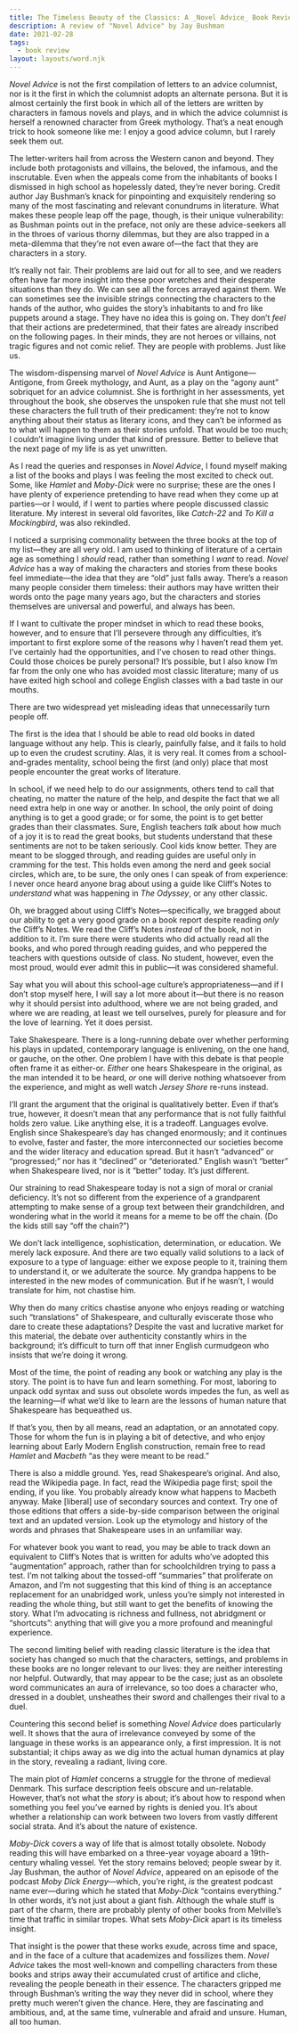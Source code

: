 ```yaml
---
title: The Timeless Beauty of the Classics: A _Novel Advice_ Book Review
description: A review of "Novel Advice" by Jay Bushman
date: 2021-02-28
tags:
  - book review
layout: layouts/word.njk
---
```

_Novel Advice_ is not the first compilation of letters to an advice columnist, nor is it the first in which the columnist adopts an alternate persona. But it is almost certainly the first book in which all of the letters are written by characters in famous novels and plays, and in which the advice columnist is herself a renowned character from Greek mythology. That’s a neat enough trick to hook someone like me: I enjoy a good advice column, but I rarely seek them out.

The letter-writers hail from across the Western canon and beyond. They include both protagonists and villains, the beloved, the infamous, and the inscrutable. Even when the appeals come from the inhabitants of books I dismissed in high school as hopelessly dated, they’re never boring. Credit author Jay Bushman’s knack for pinpointing and exquisitely rendering so many of the most fascinating and relevant conundrums in literature. What makes these people leap off the page, though, is their unique vulnerability: as Bushman points out in the preface, not only are these advice-seekers all in the throes of various thorny dilemmas, but they are also trapped in a meta-dilemma that they’re not even aware of—the fact that they are characters in a story.

It’s really not fair. Their problems are laid out for all to see, and we readers often have far more insight into these poor wretches and their desperate situations than they do. We can see all the forces arrayed against them. We can sometimes see the invisible strings connecting the characters to the hands of the author, who guides the story’s inhabitants to and fro like puppets around a stage. They have no idea this is going on. They don’t _feel_ that their actions are predetermined, that their fates are already inscribed on the following pages. In their minds, they are not heroes or villains, not tragic figures and not comic relief. They are people with problems. Just like us.

The wisdom-dispensing marvel of _Novel Advice_ is Aunt Antigone—Antigone, from Greek mythology, and Aunt, as a play on the “agony aunt” sobriquet for an advice columnist. She is forthright in her assessments, yet throughout the book, she observes the unspoken rule that she must not tell these characters the full truth of their predicament: they’re not to know anything about their status as literary icons, and they can’t be informed as to what will happen to them as their stories unfold. That would be too much; I couldn’t imagine living under that kind of pressure. Better to believe that the next page of my life is as yet unwritten.

As I read the queries and responses in _Novel Advice_, I found myself making a list of the books and plays I was feeling the most excited to check out. Some, like _Hamlet_ and _Moby-Dick_ were no surprise; these are the ones I have plenty of experience pretending to have read when they come up at parties—or I would, if I went to parties where people discussed classic literature. My interest in several old favorites, like _Catch-22_ and _To Kill a Mockingbird_, was also rekindled.

I noticed a surprising commonality between the three books at the top of my list—they are all very old. I am used to thinking of literature of a certain age as something I _should_ read, rather than something I _want_ to read. _Novel Advice_ has a way of making the characters and stories from these books feel immediate—the idea that they are “old” just falls away. There’s a reason many people consider them timeless: their authors may have written their words onto the page many years ago, but the characters and stories themselves are universal and powerful, and always has been.

If I want to cultivate the proper mindset in which to read these books, however, and to ensure that I’ll persevere through any difficulties, it’s important to first explore some of the reasons why I haven’t read them yet. I’ve certainly had the opportunities, and I’ve chosen to read other things. Could those choices be purely personal? It’s possible, but I also know I’m far from the only one who has avoided most classic literature; many of us have exited high school and college English classes with a bad taste in our mouths.

There are two widespread yet misleading ideas that unnecessarily turn people off.

The first is the idea that I should be able to read old books in dated language without any help. This is clearly, painfully false, and it fails to hold up to even the crudest scrutiny. Alas, it is very real. It comes from a school-and-grades mentality, school being the first (and only) place that most people encounter the great works of literature.

In school, if we need help to do our assignments, others tend to call that cheating, no matter the nature of the help, and despite the fact that we all need extra help in one way or another. In school, the only point of doing anything is to get a good grade; or for some, the point is to get better grades than their classmates. Sure, English teachers _talk_ about how much of a joy it is to read the great books, but students understand that these sentiments are not to be taken seriously. Cool kids know better. They are meant to be slogged through, and reading guides are useful only in cramming for the test. This holds even among the nerd and geek social circles, which are, to be sure, the only ones I can speak of from experience: I never once heard anyone brag about using a guide like Cliff’s Notes to _understand_ what was happening in _The Odyssey_, or any other classic.

Oh, we bragged about using Cliff’s Notes—specifically, we bragged about our ability to get a very good grade on a book report despite reading _only_ the Cliff’s Notes. We read the Cliff’s Notes _instead_ of the book, not in addition to it. I’m sure there were students who did actually read all the books, and who pored through reading guides, and who peppered the teachers with questions outside of class. No student, however, even the most proud, would ever admit this in public—it was considered shameful.

Say what you will about this school-age culture’s appropriateness—and if I don’t stop myself here, I will say a lot more about it—but there is no reason why it should persist into adulthood, where we are not being graded, and where we are reading, at least we tell ourselves, purely for pleasure and for the love of learning. Yet it does persist.

Take Shakespeare. There is a long-running debate over whether performing his plays in updated, contemporary language is enlivening, on the one hand, or gauche, on the other. One problem I have with this debate is that people often frame it as either-or. _Either_ one hears Shakespeare in the original, as the man intended it to be heard, _or_ one will derive nothing whatsoever from the experience, and might as well watch _Jersey Shore_ re-runs instead.

I’ll grant the argument that the original is qualitatively better. Even if that’s true, however, it doesn’t mean that any performance that is not fully faithful holds zero value. Like anything else, it is a tradeoff. Languages evolve. English since Shakespeare’s day has changed enormously; and it continues to evolve, faster and faster, the more interconnected our societies become and the wider literacy and education spread. But it hasn’t “advanced” or “progressed;” nor has it “declined” or “deteriorated.” English wasn’t “better” when Shakespeare lived, nor is it “better” today. It’s just different.

Our straining to read Shakespeare today is not a sign of moral or cranial deficiency. It’s not so different from the experience of a grandparent attempting to make sense of a group text between their grandchildren, and wondering what in the world it means for a meme to be off the chain. (Do the kids still say “off the chain?”)

We don’t lack intelligence, sophistication, determination, or education. We merely lack exposure. And there are two equally valid solutions to a lack of exposure to a type of language: either we expose people to it, training them to understand it, or we adulterate the source. My grandpa happens to be interested in the new modes of communication. But if he wasn’t, I would translate for him, not chastise him.

Why then do many critics chastise anyone who enjoys reading or watching such “translations” of Shakespeare, and culturally eviscerate those who dare to create these adaptations? Despite the vast and lucrative market for this material, the debate over authenticity constantly whirs in the background; it’s difficult to turn off that inner English curmudgeon who insists that we’re doing it wrong.

Most of the time, the point of reading any book or watching any play is the story. The point is to have fun and learn something. For most, laboring to unpack odd syntax and suss out obsolete words impedes the fun, as well as the learning—if what we’d like to learn are the lessons of human nature that Shakespeare has bequeathed us. 

If that’s you, then by all means, read an adaptation, or an annotated copy. Those for whom the fun is in playing a bit of detective, and who enjoy learning about Early Modern English construction, remain free to read _Hamlet_ and _Macbeth_ “as they were meant to be read.”

There is also a middle ground. Yes, read Shakespeare’s original. And also, read the Wikipedia page. In fact, read the Wikipedia page first; spoil the ending, if you like. You probably already know what happens to Macbeth anyway. Make [liberal] use of secondary sources and context. Try one of those editions that offers a side-by-side comparison between the original text and an updated version. Look up the etymology and history of the words and phrases that Shakespeare uses in an unfamiliar way.

For whatever book you want to read, you may be able to track down an equivalent to Cliff’s Notes that is written for adults who’ve adopted this “augmentation” approach, rather than for schoolchildren trying to pass a test. I’m not talking about the tossed-off “summaries” that proliferate on Amazon, and I’m not suggesting that this kind of thing is an acceptance replacement for an unabridged work, unless you’re simply not interested in reading the whole thing, but still want to get the benefits of knowing the story. What I’m advocating is richness and fullness, not abridgment or “shortcuts”: anything that will give you a more profound and meaningful experience.

The second limiting belief with reading classic literature is the idea that society has changed so much that the characters, settings, and problems in these books are no longer relevant to our lives: they are neither interesting nor helpful. Outwardly, that may appear to be the case; just as an obsolete word communicates an aura of irrelevance, so too does a character who, dressed in a doublet, unsheathes their sword and challenges their rival to a duel.

Countering this second belief is something _Novel Advice_ does particularly well. It shows that the aura of irrelevance conveyed by some of the language in these works is an appearance only, a first impression. It is not substantial; it chips away as we dig into the actual human dynamics at play in the story, revealing a radiant, living core.

The main plot of _Hamlet_ concerns a struggle for the throne of medieval Denmark. This surface description feels obscure and un-relatable. However, that’s not what the _story_ is about; it’s about how to respond when something you feel you’ve earned by rights is denied you. It’s about whether a relationship can work between two lovers from vastly different social strata. And it’s about the nature of existence.

_Moby-Dick_ covers a way of life that is almost totally obsolete. Nobody reading this will have embarked on a three-year voyage aboard a 19th-century whaling vessel. Yet the story remains beloved; people swear by it. Jay Bushman, the author of _Novel Advice_, appeared on an episode of the podcast _Moby Dick Energy_—which, you’re right, _is_ the greatest podcast name ever—during which he stated that _Moby-Dick_ “contains everything.” In other words, it’s not just about a giant fish. Although the whale stuff is part of the charm, there are probably plenty of other books from Melville’s time that traffic in similar tropes. What sets _Moby-Dick_ apart is its timeless insight.

That insight is the power that these works exude, across time and space, and in the face of a culture that academizes and fossilizes them. _Novel Advice_ takes the most well-known and compelling characters from these books and strips away their accumulated crust of artifice and cliche, revealing the people beneath in their essence. The characters gripped me through Bushman’s writing the way they never did in school, where they pretty much weren’t given the chance. Here, they are fascinating and ambitious, and, at the same time, vulnerable and afraid and unsure. Human, all too human.
